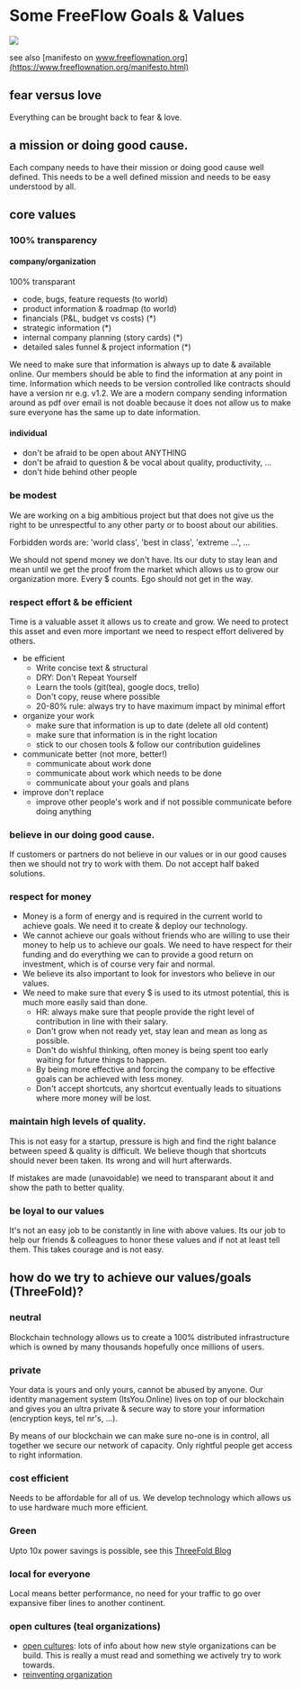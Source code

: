 
# Some FreeFlow Goals & Values

![](https://images.unsplash.com/photo-1504805572947-34fad45aed93?ixlib=rb-0.3.5&s=74c19962d5b4d6c38ada87c81c069b50&auto=format&fit=crop&w=1350&q=80)

see also [manifesto on www.freeflownation.org](https://www.freeflownation.org/manifesto.html)

## fear versus love

Everything can be brought back to fear & love.

## a mission or doing good cause.

Each company needs to have their mission or doing good cause well defined.
This needs to be a well defined mission and needs to be easy understood by all.

## core values

### 100% transparency

#### company/organization

100% transparant

- code, bugs, feature requests (to world)
- product information & roadmap (to world)
- financials (P&L, budget vs costs) (\*)
- strategic information (\*)
- internal company planning (story cards) (\*)
- detailed sales funnel & project information (\*)

We need to make sure that information is always up to date & available online. Our members should be able to find the information at any point in time. Information which needs to be version controlled like contracts should have a version nr e.g. v1.2. We are a modern company sending information around as pdf over email is not doable because it does not allow us to make sure everyone has the same up to date information.

#### individual

- don't be afraid to be open about ANYTHING
- don't be afraid to question & be vocal about quality, productivity, ...
- don't hide behind other people

### be modest

We are working on a big ambitious project but that does not give us the right to be unrespectful to any other party or to boost about our abilities.

Forbidden words are: 'world class', 'best in class', 'extreme ...', ...

We should not spend money we don't have. Its our duty to stay lean and mean until we get the proof from the market which allows us to grow our organization more. Every $ counts. Ego should not get in the way.

### respect effort & be efficient

Time is a valuable asset it allows us to create and grow. We need to protect this asset and even more important we need to respect effort delivered by others.

- be efficient
    - Write concise text & structural
    - DRY: Don't Repeat Yourself
    - Learn the tools (git(tea), google docs, trello)
    - Don't copy, reuse where possible
    - 20-80% rule: always try to have maximum impact by minimal effort
- organize your work
    - make sure that information is up to date (delete all old content)
    - make sure that information is in the right location
    - stick to our chosen tools & follow our contribution guidelines
- communicate better (not more, better!)
    - communicate about work done
    - communicate about work which needs to be done
    - communicate about your goals and plans
- improve don't replace
    - improve other people's work and if not possible communicate before doing anything

### believe in our doing good cause.

If customers or partners do not believe in our values or in our good causes then we should not try to work with them. Do not accept half baked solutions.

### respect for money

- Money is a form of energy and is required in the current world to achieve goals. We need it to create & deploy our technology.
- We cannot achieve our goals without friends who are willing to use their money to help us to achieve our goals. We need to have respect for their funding and do everything we can to provide a good return on investment, which is of course very fair and normal.
- We believe its also important to look for investors who believe in our values.
- We need to make sure that every $ is used to its utmost potential, this is much more easily said than done.
	- HR: always make sure that people provide the right level of contribution in line with their salary.
	- Don't grow when not ready yet, stay lean and mean as long as possible.
	- Don't do wishful thinking, often money is being spent too early waiting for future things to happen.
	- By being more effective and forcing the company to be effective goals can be achieved with less money.
	- Don't accept shortcuts, any shortcut eventually leads to situations where more money will be lost.


### maintain high levels of quality.

This is not easy for a startup, pressure is high and find the right balance between speed & quality is difficult.
We believe though that shortcuts should never been taken. Its wrong and will hurt afterwards.

If mistakes are made (unavoidable) we need to transparant about it and show the path to better quality.


### be loyal to our values

It's not an easy job to be constantly in line with above values.
Its our job to help our friends & colleagues to honor these values and if not at least tell them.
This takes courage and is not easy.


## how do we try to achieve our values/goals (ThreeFold)?

### neutral

Blockchain technology allows us to create a 100% distributed infrastructure which is owned by many thousands hopefully once millions of users.

### private

Your data is yours and only yours, cannot be abused by anyone.
Our identity management system (ItsYou.Online) lives on top of our blockchain and gives you an ultra private & secure way to store your information (encryption keys, tel nr's, ...).

By means of our blockchain we can make sure no-one is in control, all together we secure our network of capacity. Only rightful people get access to right information.

### cost efficient

Needs to be affordable for all of us.
We develop technology which allows us to use hardware much more efficient.

### Green

Upto 10x power savings is possible, see this [ThreeFold Blog](/blog/10x-times-power.md)

### local for everyone

Local means better performance, no need for your traffic to go over expansive fiber lines to another continent.


### open cultures (teal organizations)

- [open cultures](https://danieltenner.com/open-cultures/): lots of info about how new style organizations can be build. This is really a must read and something we actively try to work towards.
- [reinventing organization](http://www.reinventingorganizations.com/uploads/2/1/9/8/21988088/140305_laloux_reinventing_organizations.pdf)

